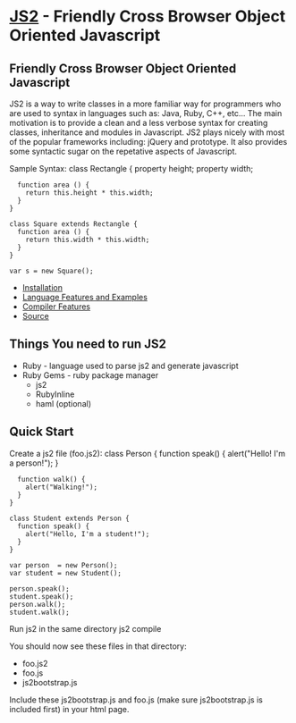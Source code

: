 [JS2](http://github.com/jeffsu/js2) - Friendly Cross Browser Object Oriented Javascript
=======================================================================================

Friendly Cross Browser Object Oriented Javascript
-------------------------------------------------
JS2 is a way to write classes in a more familiar way for programmers who are used to syntax in languages such as: Java, Ruby, C++, etc...
The main motivation is to provide a clean and a less verbose syntax for creating classes, inheritance and modules in Javascript.  JS2 plays
nicely with most of the popular frameworks including: jQuery and prototype.  It also provides some syntactic sugar on the repetative aspects
of Javascript.

Sample Syntax:
    class Rectangle {
      property height;
      property width;
    
      function area () {
        return this.height * this.width;
      }
    }
    
    class Square extends Rectangle {
      function area () {
        return this.width * this.width;
      }
    }
    
    var s = new Square();

* [Installation](http://github.com/jeffsu/js2/blob/master/wiki/installation.md)
* [Language Features and Examples](http://github.com/jeffsu/js2/blob/master/wiki/features.md)
* [Compiler Features](http://github.com/jeffsu/js2/blob/master/wiki/compiler.md)
* [Source](http://github.com/jeffsu/js2)

Things You need to run JS2
--------------------------
* Ruby - language used to parse js2 and generate javascript
* Ruby Gems - ruby package manager
  * js2
  * RubyInline
  * haml (optional)

Quick Start
-----------
Create a js2 file (foo.js2):
    class Person {
      function speak() {
        alert("Hello! I'm a person!");
      }

      function walk() {
        alert("Walking!");
      }
    }

    class Student extends Person {
      function speak() {
        alert("Hello, I'm a student!");
      }
    }

    var person  = new Person();
    var student = new Student();

    person.speak();
    student.speak();
    person.walk();
    student.walk();

Run js2 in the same directory
    js2 compile

You should now see these files in that directory:
* foo.js2
* foo.js
* js2bootstrap.js

Include these js2bootstrap.js and foo.js (make sure js2bootstrap.js is included first) in your html page.

